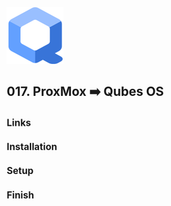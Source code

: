 ![Qubes OS](_assets/images/qubes_os.png)
# 017. ProxMox ➡️ Qubes OS

## Links

## Installation

## Setup

## Finish
